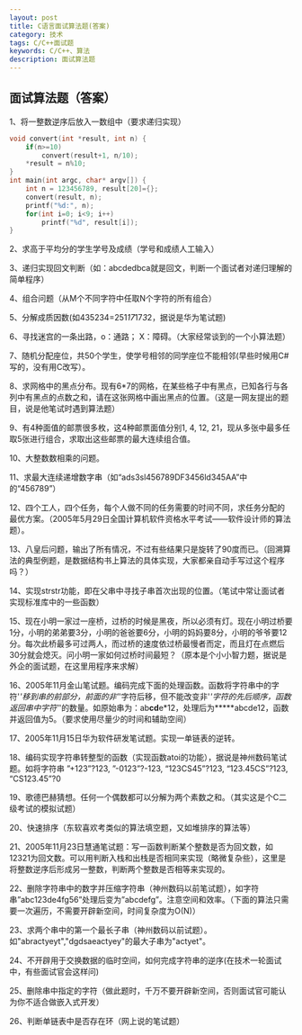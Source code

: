 ```yaml
---
layout: post
title: C语言面试算法题(答案)
category: 技术
tags: C/C++面试题
keywords: C/C++、算法
description: 面试算法题
---
```


##	面试算法题（答案）

1、将一整数逆序后放入一数组中（要求递归实现）
```C
void convert(int *result, int n) {
	if(n>=10)
		convert(result+1, n/10);
	*result = n%10;	
}
int main(int argc, char* argv[]) {
	int n = 123456789, result[20]={};
	convert(result, n);
	printf("%d:", n);
	for(int i=0; i<9; i++)
		printf("%d", result[i]);
}
```

2、求高于平均分的学生学号及成绩（学号和成绩人工输入）

3、递归实现回文判断（如：abcdedbca就是回文，判断一个面试者对递归理解的简单程序）

4、组合问题（从M个不同字符中任取N个字符的所有组合）

5、分解成质因数(如435234=251*17*17*3*2，据说是华为笔试题)

6、寻找迷宫的一条出路，o：通路； X：障碍。（大家经常谈到的一个小算法题）

7、随机分配座位，共50个学生，使学号相邻的同学座位不能相邻(早些时候用C#写的，没有用C改写）。

8、求网格中的黑点分布。现有6*7的网格，在某些格子中有黑点，已知各行与各列中有黑点的点数之和，请在这张网格中画出黑点的位置。（这是一网友提出的题目，说是他笔试时遇到算法题）

9、有4种面值的邮票很多枚，这4种邮票面值分别1, 4, 12, 21，现从多张中最多任取5张进行组合，求取出这些邮票的最大连续组合值。

10、大整数数相乘的问题。

11、求最大连续递增数字串（如“ads3sl456789DF3456ld345AA”中的“456789”）

12、四个工人，四个任务，每个人做不同的任务需要的时间不同，求任务分配的最优方案。（2005年5月29日全国计算机软件资格水平考试——软件设计师的算法题）。

13、八皇后问题，输出了所有情况，不过有些结果只是旋转了90度而已。（回溯算法的典型例题，是数据结构书上算法的具体实现，大家都亲自动手写过这个程序吗？）

14、实现strstr功能，即在父串中寻找子串首次出现的位置。（笔试中常让面试者实现标准库中的一些函数）

15、现在小明一家过一座桥，过桥的时候是黑夜，所以必须有灯。现在小明过桥要1分，小明的弟弟要3分，小明的爸爸要6分，小明的妈妈要8分，小明的爷爷要12分。每次此桥最多可过两人，而过桥的速度依过桥最慢者而定，而且灯在点燃后30分就会熄灭。问小明一家如何过桥时间最短？（原本是个小小智力题，据说是外企的面试题，在这里用程序来求解）

16、2005年11月金山笔试题。编码完成下面的处理函数。函数将字符串中的字符'*'移到串的前部分，前面的非'*'字符后移，但不能改变非'*'字符的先后顺序，函数返回串中字符'*'的数量。如原始串为：ab**cd**e*12，处理后为*****abcde12，函数并返回值为5。（要求使用尽量少的时间和辅助空间）

17、2005年11月15日华为软件研发笔试题。实现一单链表的逆转。

18、编码实现字符串转整型的函数（实现函数atoi的功能），据说是神州数码笔试题。如将字符串 ”+123”?123, ”-0123”?-123, “123CS45”?123, “123.45CS”?123, “CS123.45”?0

19、歌德巴赫猜想。任何一个偶数都可以分解为两个素数之和。（其实这是个C二级考试的模拟试题）

20、快速排序（东软喜欢考类似的算法填空题，又如堆排序的算法等）

21、2005年11月23日慧通笔试题：写一函数判断某个整数是否为回文数，如12321为回文数。可以用判断入栈和出栈是否相同来实现（略微复杂些），这里是将整数逆序后形成另一整数，判断两个整数是否相等来实现的。

22、删除字符串中的数字并压缩字符串（神州数码以前笔试题），如字符串”abc123de4fg56”处理后变为”abcdefg”。注意空间和效率。（下面的算法只需要一次遍历，不需要开辟新空间，时间复杂度为O(N)）

23、求两个串中的第一个最长子串（神州数码以前试题）。如"abractyeyt","dgdsaeactyey"的最大子串为"actyet"。

24、不开辟用于交换数据的临时空间，如何完成字符串的逆序(在技术一轮面试中，有些面试官会这样问)

25、删除串中指定的字符（做此题时，千万不要开辟新空间，否则面试官可能认为你不适合做嵌入式开发）

26、判断单链表中是否存在环（网上说的笔试题）
